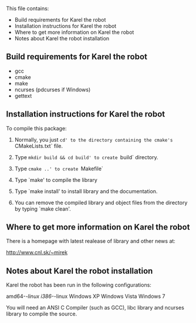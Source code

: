 This file contains:

- Build requirements for Karel the robot
- Installation instructions for Karel the robot
- Where to get more information on Karel the robot
- Notes about Karel the robot installation

Build requirements for Karel the robot
----------------------------------------------------

- gcc
- cmake
- make
- ncurses (pdcurses if Windows)
- gettext


Installation instructions for Karel the robot
----------------------------------------------------

To compile this package:

1.  Normally, you just `cd' to the directory containing the cmake's `CMakeLists.txt` file.

2.  Type `mkdir build && cd build' to create `build` directory.

3.  Type `cmake ..' to create `Makefile`

4.  Type `make' to compile the library

5.  Type `make install' to install library and the documentation.

6.  You can remove the compiled library and object files from the directory by typing `make clean'.  


Where to get more information on Karel the robot
-------------------------------------------------------

There is a homepage with latest realease of library and other news at:

http://www.cnl.sk/~mirek


Notes about Karel the robot installation
-----------------------------------------------

Karel the robot has been run in the following configurations:

amd64-*-linux
i386-*-linux
Windows XP
Windows Vista
Windows 7

You will need an ANSI C Compiler (such as GCC), libc library and ncurses library to compile the source.  
